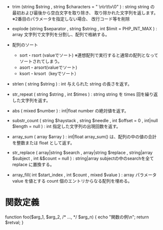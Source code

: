 - trim (string $string , string $characters = " \n\r\t\v\0" ) : string
  string の最初および最後から空白文字を取り除き、 取り除かれた文字列を返します。
  ※2番目のパラメータを指定しない場合、 改行コード等を削除

- explode (string $separator , string $string , int $limit = PHP_INT_MAX ) : array
  文字列で文字列を分割し、配列で格納する。
  
- 配列のソート
  - sort・rsort (valueでソート)
    ※連想配列で実行すると通常の配列となってソートされてしまう。
  - asort・arsort(valueでソート)
  - ksort・krsort（keyでソート）

- strlen ( string $string ) : int
  与えられた string の長さを返す。
  
- str_repeat ( string $string , int $times ) : string
  string を times 回を繰り返した文字列を返す。

- abs ( mixed $number ) : int|float
  number の絶対値を返す。
  
- substr_count ( string $haystack , string $needle , int $offset = 0 , int|null $length = null ) : int
  指定した文字列の出現回数を返す。

- array_sum ( array $array ) : int|float
  array_sum() は、配列の中の値の合計を整数または float として返す。
  
- str_replace ( array|string $search , array|string $replace , string|array $subject , int &$count = null ) : string|array
  subjectの中のsearchを全てreplace に置換する。
  
- array_fill( int $start_index , int $count , mixed $value ) : array
  パラメータ value を値とする count 個のエントリからなる配列を埋める。



# 関数定義
  function foo($arg_1, $arg_2, /* ..., */ $arg_n)
  {
      echo "関数の例\n";
      return $retval;
  }
